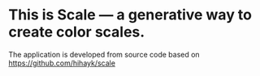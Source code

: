 # This is Scale — a generative way to create color scales.

The application is developed from source code based on https://github.com/hihayk/scale




